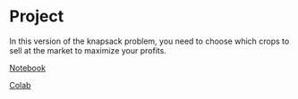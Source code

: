 # Project

In this version of the knapsack problem, you need to choose which crops to sell at the market to maximize your profits.

[Notebook](https://github.com/SupaeroDataScience/stochastic/tree/master/project)

[Colab](https://colab.research.google.com/github/SupaeroDataScience/stochastic/tree/master/project)
